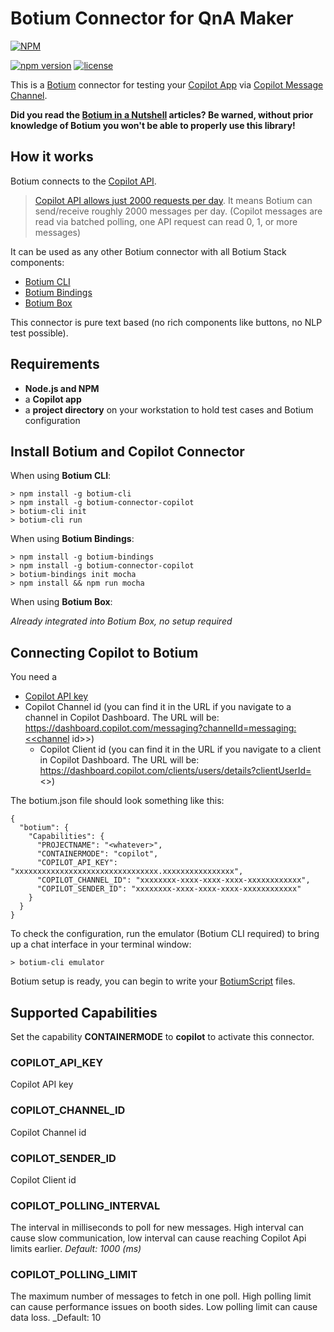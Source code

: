 # Botium Connector for QnA Maker

[![NPM](https://nodei.co/npm/botium-connector-copilot.png?downloads=true&downloadRank=true&stars=true)](https://nodei.co/npm/botium-connector-dialogflowcx/)

[![npm version](https://badge.fury.io/js/botium-connector-copilot.svg)](https://badge.fury.io/js/botium-connector-copilot)
[![license](https://img.shields.io/github/license/mashape/apistatus.svg)]()

This is a [Botium](https://github.com/codeforequity-at/botium-core) connector for testing your [Copilot App](https://www.copilot.com/) via [Copilot Message Channel](https://docs.copilot.com/reference/message-channels).

__Did you read the [Botium in a Nutshell](https://medium.com/@floriantreml/botium-in-a-nutshell-part-1-overview-f8d0ceaf8fb4) articles? Be warned, without prior knowledge of Botium you won't be able to properly use this library!__

## How it works
Botium connects to the [Copilot API](https://docs.copilot.com/reference/).

> [Copilot API allows just 2000 requests per day](https://docs.copilot.com/reference/getting-started-introduction#rate-limits).
> It means Botium can send/receive roughly 2000 messages per day. 
> (Copilot messages are read via batched polling, one API request can read 0, 1, or more messages)


It can be used as any other Botium connector with all Botium Stack components:
* [Botium CLI](https://github.com/codeforequity-at/botium-cli/)
* [Botium Bindings](https://github.com/codeforequity-at/botium-bindings/)
* [Botium Box](https://www.botium.at)

This connector is pure text based (no rich components like buttons, no NLP test possible).

## Requirements
* **Node.js and NPM**
* a **Copilot app**
* a **project directory** on your workstation to hold test cases and Botium configuration

## Install Botium and Copilot Connector

When using __Botium CLI__:

```
> npm install -g botium-cli
> npm install -g botium-connector-copilot
> botium-cli init
> botium-cli run
```

When using __Botium Bindings__:

```
> npm install -g botium-bindings
> npm install -g botium-connector-copilot
> botium-bindings init mocha
> npm install && npm run mocha
```

When using __Botium Box__:

_Already integrated into Botium Box, no setup required_

## Connecting Copilot to Botium

You need a 
- [Copilot API key](https://docs.copilot.com/reference/getting-started-introduction#if-you-are-building-any-other-type-of-api-integration)
- Copilot Channel id (you can find it in the URL if you navigate to a channel in Copilot Dashboard. The URL will be: https://dashboard.copilot.com/messaging?channelId=messaging:<<channel id>>)
  - Copilot Client id (you can find it in the URL if you navigate to a client in Copilot Dashboard. The URL will be: https://dashboard.copilot.com/clients/users/details?clientUserId=<<user id>>)

The botium.json file should look something like this:

```
{
  "botium": {
    "Capabilities": {
      "PROJECTNAME": "<whatever>",
      "CONTAINERMODE": "copilot",
      "COPILOT_API_KEY": "xxxxxxxxxxxxxxxxxxxxxxxxxxxxxxxx.xxxxxxxxxxxxxxxx",
      "COPILOT_CHANNEL_ID": "xxxxxxxx-xxxx-xxxx-xxxx-xxxxxxxxxxxx",
      "COPILOT_SENDER_ID": "xxxxxxxx-xxxx-xxxx-xxxx-xxxxxxxxxxxx"
    }
  }
}
```

To check the configuration, run the emulator (Botium CLI required) to bring up a chat interface in your terminal window:

```
> botium-cli emulator
```

Botium setup is ready, you can begin to write your [BotiumScript](https://botium.atlassian.net/wiki/spaces/BOTIUM/pages/491664/Botium+Scripting+-+BotiumScript) files.

## Supported Capabilities

Set the capability __CONTAINERMODE__ to __copilot__ to activate this connector.

### COPILOT_API_KEY
Copilot API key

### COPILOT_CHANNEL_ID
Copilot Channel id

### COPILOT_SENDER_ID
Copilot Client id

### COPILOT_POLLING_INTERVAL
The interval in milliseconds to poll for new messages. High interval can cause slow communication, low interval can cause reaching Copilot Api limits earlier. 
_Default: 1000 (ms)_

### COPILOT_POLLING_LIMIT
The maximum number of messages to fetch in one poll. High polling limit can cause performance issues on booth sides. Low polling limit can cause data loss.
_Default: 10
